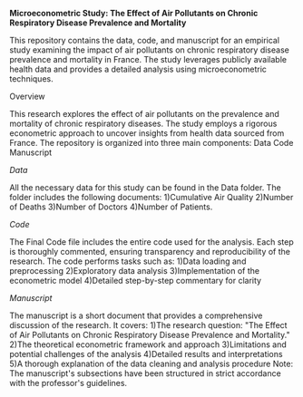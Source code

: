 **Microeconometric Study: The Effect of Air Pollutants on Chronic Respiratory Disease Prevalence and Mortality**

This repository contains the data, code, and manuscript for an empirical study examining the impact of air pollutants on chronic respiratory disease prevalence and mortality in France. The study leverages publicly available health data and provides a detailed analysis using microeconometric techniques.

Overview

This research explores the effect of air pollutants on the prevalence and mortality of chronic respiratory diseases. The study employs a rigorous econometric approach to uncover insights from health data sourced from France. The repository is organized into three main components:
Data
Code
Manuscript

_Data_

All the necessary data for this study can be found in the Data folder. The folder includes the following documents:
1)Cumulative Air Quality
2)Number of Deaths
3)Number of Doctors
4)Number of Patients.

_Code_

The Final Code file includes the entire code used for the analysis. Each step is thoroughly commented, ensuring transparency and reproducibility of the research. The code performs tasks such as:
1)Data loading and preprocessing
2)Exploratory data analysis
3)Implementation of the econometric model
4)Detailed step-by-step commentary for clarity

_Manuscript_

The manuscript is a short document that provides a comprehensive discussion of the research. It covers:
1)The research question: "The Effect of Air Pollutants on Chronic Respiratory Disease Prevalence and Mortality."
2)The theoretical econometric framework and approach
3)Limitations and potential challenges of the analysis
4)Detailed results and interpretations
5)A thorough explanation of the data cleaning and analysis procedure
Note: The manuscript's subsections have been structured in strict accordance with the professor's guidelines.

  
